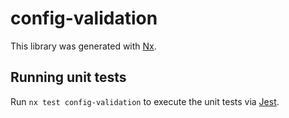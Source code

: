 # config-validation

This library was generated with [Nx](https://nx.dev).

## Running unit tests

Run `nx test config-validation` to execute the unit tests via [Jest](https://jestjs.io).
